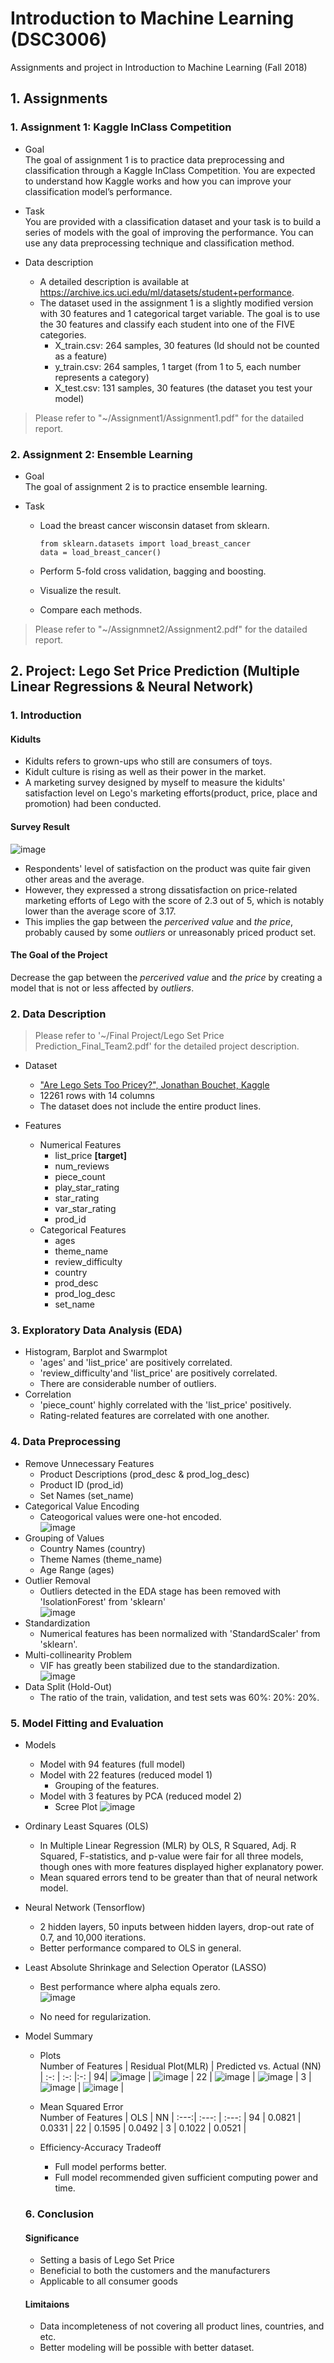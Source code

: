 # Introduction to Machine Learning (DSC3006)
Assignments and project in Introduction to Machine Learning (Fall 2018)

## 1. Assignments

### 1. Assignment 1: Kaggle InClass Competition

  * Goal  
  The goal of assignment 1 is to practice data preprocessing and classification through a Kaggle InClass Competition. You are expected to understand how Kaggle works and how you can improve your classification model’s performance.
  
  * Task  
  You are provided with a classification dataset and your task is to build a series of models with the goal of improving the performance. You can use any data preprocessing technique and classification method.

  * Data description
    * A detailed description is available at https://archive.ics.uci.edu/ml/datasets/student+performance.
    * The dataset used in the assignment 1 is a slightly modified version with 30 features and 1 categorical target variable. The goal is to use the 30 features and classify each student into one of the FIVE categories.
      * X_train.csv: 264 samples, 30 features (Id should not be counted as a feature)
      * y_train.csv: 264 samples, 1 target (from 1 to 5, each number represents a category)
      * X_test.csv: 131 samples, 30 features (the dataset you test your model)
      
> Please refer to "~/Assignment1/Assignment1.pdf" for the datailed report.   

### 2. Assignment 2: Ensemble Learning

  * Goal  
    The goal of assignment 2 is to practice ensemble learning.
  
  * Task
    * Load the breast cancer wisconsin dataset from sklearn.
      ```
      from sklearn.datasets import load_breast_cancer
      data = load_breast_cancer()
      ```
    
    * Perform 5-fold cross validation, bagging and boosting.
    * Visualize the result.
    * Compare each methods.
    
 > Please refer to "~/Assignmnet2/Assignment2.pdf" for the datailed report. 

## 2. Project: Lego Set Price Prediction (Multiple Linear Regressions & Neural Network)

  ### 1. Introduction

  #### Kidults
  
  * Kidults refers to grown-ups who still are consumers of toys.
  * Kidult culture is rising as well as their power in the market.
  * A marketing survey designed by myself to measure the kidults' satisfaction level on Lego's marketing efforts(product, price, place and promotion) had been conducted. 
  
  #### Survey Result
 
  ![image](https://user-images.githubusercontent.com/46237445/50714185-1512e780-10bb-11e9-84db-278e1b8f0f39.png)

  * Respondents' level of satisfaction on the product was quite fair given other areas and the average.
  * However, they expressed a strong dissatisfaction on price-related marketing efforts of Lego with the score of 2.3 out of 5, which is notably lower than the average score of 3.17.
  * This implies the gap between the *percerived value* and *the price*, probably caused by some *outliers* or unreasonably priced product set.

  #### The Goal of the Project
  Decrease the gap between the *percerived value* and *the price* by creating a model that is not or less affected by *outliers*.
    
  ### 2. Data Description
  > Please refer to '~/Final Project/Lego Set Price Prediction_Final_Team2.pdf' for the detailed project description.
  * Dataset
    * ["Are Lego Sets Too Pricey?", Jonathan Bouchet, Kaggle](https://www.kaggle.com/jonathanbouchet/are-lego-sets-too-pricey/data)
    * 12261 rows with 14 columns
    * The dataset does not include the entire product lines. 
  
  * Features
    * Numerical Features
      * list_price **[target]**
      * num_reviews
      * piece_count
      * play_star_rating
      * star_rating
      * var_star_rating
      * prod_id
    * Categorical Features
      * ages
      * theme_name
      * review_difficulty
      * country
      * prod_desc
      * prod_log_desc
      * set_name

  ### 3. Exploratory Data Analysis (EDA)
  
  * Histogram, Barplot and Swarmplot
    * 'ages' and 'list_price' are positively correlated.
    * 'review_difficulty'and 'list_price' are positively correlated.
    * There are considerable number of outliers.
  * Correlation
    * 'piece_count' highly correlated with the 'list_price' positively.
    * Rating-related features are correlated with one another.

  ### 4. Data Preprocessing

  * Remove Unnecessary Features
    * Product Descriptions (prod_desc & prod_log_desc)
    * Product ID (prod_id)
    * Set Names (set_name)
  * Categorical Value Encoding
    * Cateogorical values were one-hot encoded.  
    ![image](https://user-images.githubusercontent.com/46237445/50728223-cc663780-1169-11e9-8702-c0018bbf277a.png)
  * Grouping of Values
    * Country Names (country)
    * Theme Names (theme_name)
    * Age Range (ages)
  * Outlier Removal
    * Outliers detected in the EDA stage has been removed with 'IsolationForest' from 'sklearn'  
    ![image](https://user-images.githubusercontent.com/46237445/50728236-02a3b700-116a-11e9-839e-0555945d1694.png)
  * Standardization
    * Numerical features has been normalized with 'StandardScaler' from 'sklearn'.
  * Multi-collinearity Problem
    * VIF has greatly been stabilized due to the standardization.  
      ![image](https://user-images.githubusercontent.com/46237445/50728231-e30c8e80-1169-11e9-8581-7c146702c656.png)
  * Data Split (Hold-Out)
    * The ratio of the train, validation, and test sets was 60%: 20%: 20%.
  
  ### 5. Model Fitting and Evaluation
  * Models
    * Model with 94 features (full model)
    * Model with 22 features (reduced model 1)
      * Grouping of the features.
    * Model with 3 features by PCA (reduced model 2)
      * Scree Plot
      ![image](https://user-images.githubusercontent.com/46237445/50733642-6d89d800-11d4-11e9-85e8-d387b9960034.png)

      
  * Ordinary Least Squares (OLS)
    * In Multiple Linear Regression (MLR) by OLS, R Squared, Adj. R Squared, F-statistics, and p-value were fair for all three models, though ones with more features displayed higher explanatory power. 
    * Mean squared errors tend to be greater than that of neural network model. 
  * Neural Network (Tensorflow)
    * 2 hidden layers, 50 inputs between hidden layers, drop-out rate of 0.7, and 10,000 iterations.
    * Better performance compared to OLS in general.
  * Least Absolute Shrinkage and Selection Operator (LASSO)
    * Best performance where alpha equals zero.  
    ![image](https://user-images.githubusercontent.com/46237445/50729287-a4cb9b00-117a-11e9-8f5c-ef0bbd1f804a.png)

    * No need for regularization.
  
* Model Summary
  * Plots  
    Number of Features | Residual Plot(MLR) | Predicted vs. Actual (NN) |
    :-: | :-: |:-: |
    94| ![image](https://user-images.githubusercontent.com/46237445/50733599-c1e08800-11d3-11e9-8da9-ee69e53a77fc.png) | ![image](https://user-images.githubusercontent.com/46237445/50733601-c9a02c80-11d3-11e9-852d-5dd15d68d565.png) |
    22 | ![image](https://user-images.githubusercontent.com/46237445/50733614-010ed900-11d4-11e9-8ea8-5c37c72b889e.png) | ![image](https://user-images.githubusercontent.com/46237445/50733616-0835e700-11d4-11e9-933f-a31fbaf03b74.png) |
    3 | ![image](https://user-images.githubusercontent.com/46237445/50733655-97db9580-11d4-11e9-98f8-7bfc21ccaebd.png) | ![image](https://user-images.githubusercontent.com/46237445/50733659-a88c0b80-11d4-11e9-9a07-295259b1181b.png) |

  * Mean Squared Error  
      Number of Features | OLS | NN | 
      :---:| :---: | :---: |
      94 | 0.0821 | 0.0331 |
      22 | 0.1595 | 0.0492 |
      3 | 0.1022 | 0.0521 |

  * Efficiency-Accuracy Tradeoff
    * Full model performs better.
    * Full model recommended given sufficient computing power and time.

  ### 6. Conclusion

  #### Significance
  * Setting a basis of Lego Set Price
  * Beneficial to both the customers and the manufacturers
  * Applicable to all consumer goods
  
  #### Limitaions
  * Data incompleteness of not covering all product lines, countries, and etc.
  * Better modeling will be possible with better dataset. 
  
